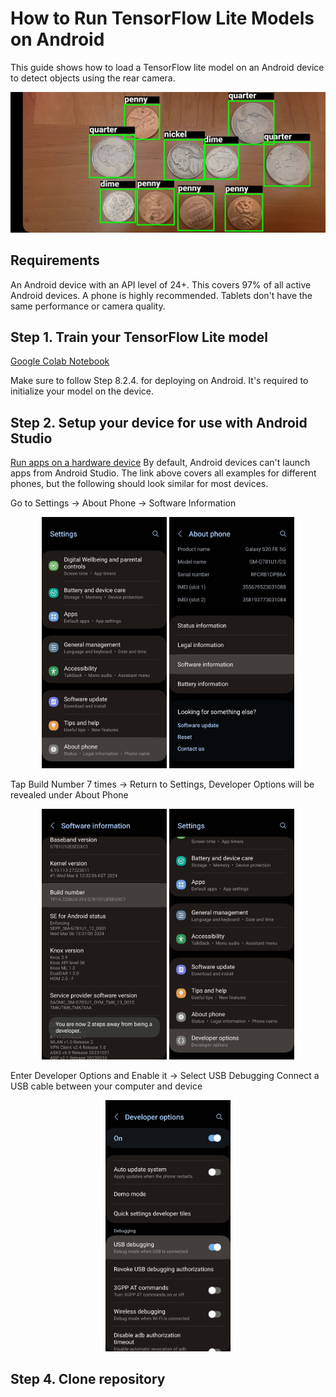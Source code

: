 # How to Run TensorFlow Lite Models on Android
This guide shows how to load a TensorFlow lite model on an Android device to detect objects using the rear camera.

<p align="center">
   <img src="../doc/coin_detection.jpg">
</p>

## Requirements
An Android device with an API level of 24+. This covers 97% of all active Android devices.
A phone is highly recommended. Tablets don't have the same performance or camera quality.

## Step 1. Train your TensorFlow Lite model
[Google Colab Notebook](https://colab.research.google.com/github/EdjeElectronics/TensorFlow-Lite-Object-Detection-on-Android-and-Raspberry-Pi/blob/master/Train_TFLite2_Object_Detction_Model.ipynb)

Make sure to follow Step 8.2.4. for deploying on Android. It's required to initialize your model on the device.

## Step 2. Setup your device for use with Android Studio
[Run apps on a hardware device](https://developer.android.com/studio/run/device)
By default, Android devices can't launch apps from Android Studio.
The link above covers all examples for different phones, but the following should look similar for most devices.

Go to Settings -> About Phone -> Software Information
<p align="center">
   <img src="../doc/Device_Setup_Step1.jpg" width="200">
   <img src="../doc/Device_Setup_Step2.jpg" width="200">
</p>

Tap Build Number 7 times -> Return to Settings, Developer Options will be revealed under About Phone 
<p align="center">
   <img src="../doc/Device_Setup_Step3.jpg" width="200">
   <img src="../doc/Device_Setup_Step4.jpg" width="200">
</p>

Enter Developer Options and Enable it -> Select USB Debugging
Connect a USB cable between your computer and device
<p align="center">
   <img src="../doc/Device_Setup_Step5.jpg" width="200">
</p>


## Step 4. Clone repository

